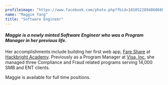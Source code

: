 ```yaml
---
profileimage: "https://www.facebook.com/photo.php?fbid=10105228948606883&l=b3aff31218"
name: "Maggie Yang"
title: "Software Engineer"
---
```


#### *Maggie is a newly minted Software Engineer who was a Program Manager in her previous life.*

Her accomplishments include building her first web app, [Fare Share](https://github.com/minyisme/fare-share) at [Hackbright Academy](https://hackbrightacademy.com/). Previously as a Program Manager at [Visa, Inc](https://usa.visa.com/), she managed three Compliance and Fraud related programs serving 14,000 SMB and ENT clients.

Maggie is available for full time positions.
